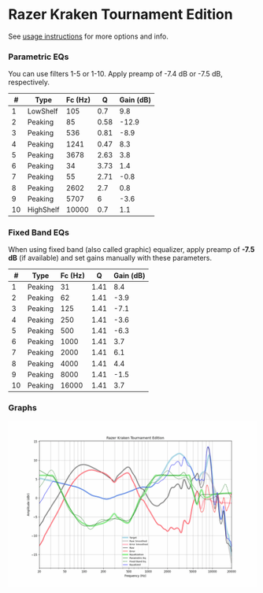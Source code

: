 # Razer Kraken Tournament Edition
See [usage instructions](https://github.com/jaakkopasanen/AutoEq#usage) for more options and info.

### Parametric EQs
You can use filters 1-5 or 1-10. Apply preamp of -7.4 dB or -7.5 dB, respectively.

|   # | Type      |   Fc (Hz) |    Q |   Gain (dB) |
|-----|-----------|-----------|------|-------------|
|   1 | LowShelf  |       105 | 0.7  |         9.8 |
|   2 | Peaking   |        85 | 0.58 |       -12.9 |
|   3 | Peaking   |       536 | 0.81 |        -8.9 |
|   4 | Peaking   |      1241 | 0.47 |         8.3 |
|   5 | Peaking   |      3678 | 2.63 |         3.8 |
|   6 | Peaking   |        34 | 3.73 |         1.4 |
|   7 | Peaking   |        55 | 2.71 |        -0.8 |
|   8 | Peaking   |      2602 | 2.7  |         0.8 |
|   9 | Peaking   |      5707 | 6    |        -3.6 |
|  10 | HighShelf |     10000 | 0.7  |         1.1 |

### Fixed Band EQs
When using fixed band (also called graphic) equalizer, apply preamp of **-7.5 dB** (if available) and set gains manually with these parameters.

|   # | Type    |   Fc (Hz) |    Q |   Gain (dB) |
|-----|---------|-----------|------|-------------|
|   1 | Peaking |        31 | 1.41 |         8.4 |
|   2 | Peaking |        62 | 1.41 |        -3.9 |
|   3 | Peaking |       125 | 1.41 |        -7.1 |
|   4 | Peaking |       250 | 1.41 |        -3.6 |
|   5 | Peaking |       500 | 1.41 |        -6.3 |
|   6 | Peaking |      1000 | 1.41 |         3.7 |
|   7 | Peaking |      2000 | 1.41 |         6.1 |
|   8 | Peaking |      4000 | 1.41 |         4.4 |
|   9 | Peaking |      8000 | 1.41 |        -1.5 |
|  10 | Peaking |     16000 | 1.41 |         3.7 |

### Graphs
![](./Razer%20Kraken%20Tournament%20Edition.png)
